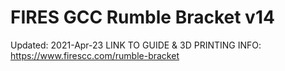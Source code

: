 # FIRES GCC Rumble Bracket v14

Updated: 2021-Apr-23
LINK TO GUIDE & 3D PRINTING INFO: https://www.firescc.com/rumble-bracket
